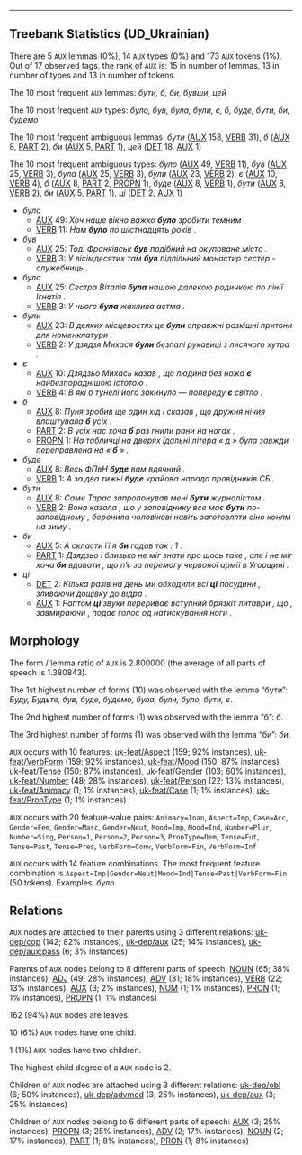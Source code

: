 

--------------------------------------------------------------------------------

## Treebank Statistics (UD_Ukrainian)

There are 5 `AUX` lemmas (0%), 14 `AUX` types (0%) and 173 `AUX` tokens (1%).
Out of 17 observed tags, the rank of `AUX` is: 15 in number of lemmas, 13 in number of types and 13 in number of tokens.

The 10 most frequent `AUX` lemmas: <em>бути, б, би, бувши, цей</em>

The 10 most frequent `AUX` types:  <em>було, був, була, були, є, б, буде, бути, би, будемо</em>

The 10 most frequent ambiguous lemmas: <em>бути</em> ([AUX]() 158, [VERB]() 31), <em>б</em> ([AUX]() 8, [PART]() 2), <em>би</em> ([AUX]() 5, [PART]() 1), <em>цей</em> ([DET]() 18, [AUX]() 1)

The 10 most frequent ambiguous types:  <em>було</em> ([AUX]() 49, [VERB]() 11), <em>був</em> ([AUX]() 25, [VERB]() 3), <em>була</em> ([AUX]() 25, [VERB]() 3), <em>були</em> ([AUX]() 23, [VERB]() 2), <em>є</em> ([AUX]() 10, [VERB]() 4), <em>б</em> ([AUX]() 8, [PART]() 2, [PROPN]() 1), <em>буде</em> ([AUX]() 8, [VERB]() 1), <em>бути</em> ([AUX]() 8, [VERB]() 2), <em>би</em> ([AUX]() 5, [PART]() 1), <em>ці</em> ([DET]() 2, [AUX]() 1)


* <em>було</em>
  * [AUX]() 49: <em>Хоч наше вікно важко <b>було</b> зробити темним .</em>
  * [VERB]() 11: <em>Нам <b>було</b> по шістнадцять років .</em>
* <em>був</em>
  * [AUX]() 25: <em>Тоді Франківськ <b>був</b> подібний на окуповане місто .</em>
  * [VERB]() 3: <em>У вісімдесятих там <b>був</b> підпільний монастир сестер - служебниць .</em>
* <em>була</em>
  * [AUX]() 25: <em>Сестра Віталія <b>була</b> нашою далекою родичкою по лінії Ігнатія .</em>
  * [VERB]() 3: <em>У нього <b>була</b> жахлива астма .</em>
* <em>були</em>
  * [AUX]() 23: <em>В деяких місцевостях це <b>були</b> справжні розкішні притони для номенклатури .</em>
  * [VERB]() 2: <em>У дзядзя Михася <b>були</b> безпалі рукавиці з лисячого хутра .</em>
* <em>є</em>
  * [AUX]() 10: <em>Дзядзьо Михась казав , що людина без ножа <b>є</b> найбезпораднішою істотою .</em>
  * [VERB]() 4: <em>В які б тунелі його закинуло — попереду <b>є</b> світло .</em>
* <em>б</em>
  * [AUX]() 8: <em>Пуня зробив ще один хід і сказав , що дружня нічия влаштувала <b>б</b> усіх .</em>
  * [PART]() 2: <em>В усіх нас хоча <b>б</b> раз гнили рани на ногах .</em>
  * [PROPN]() 1: <em>На табличці на дверях їдальні літера « д » була завжди переправлена на « <b>б</b> » .</em>
* <em>буде</em>
  * [AUX]() 8: <em>Весь ФПвН <b>буде</b> вам вдячний .</em>
  * [VERB]() 1: <em>А за два тижні <b>буде</b> крайова нарада провідників СБ .</em>
* <em>бути</em>
  * [AUX]() 8: <em>Саме Тарас запропонував мені <b>бути</b> журналістом .</em>
  * [VERB]() 2: <em>Вона казала , що у заповіднику все має <b>бути</b> по-заповідному , боронила чоловікові навіть заготовляти сіно коням на зиму .</em>
* <em>би</em>
  * [AUX]() 5: <em>А скласти її я <b>би</b> гадав так : 1 .</em>
  * [PART]() 1: <em>Дзядзьо і близько не міг знати про щось таке , але і не міг хоча <b>би</b> вдавати , що п’є за перемогу червоної армії в Угорщині .</em>
* <em>ці</em>
  * [DET]() 2: <em>Кілька разів на день ми обходили всі <b>ці</b> посудини , зливаючи дощівку до відра .</em>
  * [AUX]() 1: <em>Раптом <b>ці</b> звуки перериває вступний брязкіт литаври , що , завмираючи , подає голос од натискування ноги .</em>

## Morphology

The form / lemma ratio of `AUX` is 2.800000 (the average of all parts of speech is 1.380843).

The 1st highest number of forms (10) was observed with the lemma “бути”: <em>Буду, Будьте, був, буде, будемо, була, були, було, бути, є</em>.

The 2nd highest number of forms (1) was observed with the lemma “б”: <em>б</em>.

The 3rd highest number of forms (1) was observed with the lemma “би”: <em>би</em>.

`AUX` occurs with 10 features: [uk-feat/Aspect]() (159; 92% instances), [uk-feat/VerbForm]() (159; 92% instances), [uk-feat/Mood]() (150; 87% instances), [uk-feat/Tense]() (150; 87% instances), [uk-feat/Gender]() (103; 60% instances), [uk-feat/Number]() (48; 28% instances), [uk-feat/Person]() (22; 13% instances), [uk-feat/Animacy]() (1; 1% instances), [uk-feat/Case]() (1; 1% instances), [uk-feat/PronType]() (1; 1% instances)

`AUX` occurs with 20 feature-value pairs: `Animacy=Inan`, `Aspect=Imp`, `Case=Acc`, `Gender=Fem`, `Gender=Masc`, `Gender=Neut`, `Mood=Imp`, `Mood=Ind`, `Number=Plur`, `Number=Sing`, `Person=1`, `Person=2`, `Person=3`, `PronType=Dem`, `Tense=Fut`, `Tense=Past`, `Tense=Pres`, `VerbForm=Conv`, `VerbForm=Fin`, `VerbForm=Inf`

`AUX` occurs with 14 feature combinations.
The most frequent feature combination is `Aspect=Imp|Gender=Neut|Mood=Ind|Tense=Past|VerbForm=Fin` (50 tokens).
Examples: <em>було</em>


## Relations

`AUX` nodes are attached to their parents using 3 different relations: [uk-dep/cop]() (142; 82% instances), [uk-dep/aux]() (25; 14% instances), [uk-dep/aux:pass]() (6; 3% instances)

Parents of `AUX` nodes belong to 8 different parts of speech: [NOUN]() (65; 38% instances), [ADJ]() (49; 28% instances), [ADV]() (31; 18% instances), [VERB]() (22; 13% instances), [AUX]() (3; 2% instances), [NUM]() (1; 1% instances), [PRON]() (1; 1% instances), [PROPN]() (1; 1% instances)

162 (94%) `AUX` nodes are leaves.

10 (6%) `AUX` nodes have one child.

1 (1%) `AUX` nodes have two children.

The highest child degree of a `AUX` node is 2.

Children of `AUX` nodes are attached using 3 different relations: [uk-dep/obl]() (6; 50% instances), [uk-dep/advmod]() (3; 25% instances), [uk-dep/aux]() (3; 25% instances)

Children of `AUX` nodes belong to 6 different parts of speech: [AUX]() (3; 25% instances), [PROPN]() (3; 25% instances), [ADV]() (2; 17% instances), [NOUN]() (2; 17% instances), [PART]() (1; 8% instances), [PRON]() (1; 8% instances)

